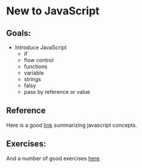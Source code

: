 # New to JavaScript

## Goals: 
- Introduce JavaScript
	- if
	- flow control
	- functions
	- variable
	- strings
	- falsy
	- pass by reference or value

## Reference

Here is a good [link](http://www.codecademy.com/glossary/javascript) summarizing javascript concepts.

## Exercises:

And a number of good exercises [here](https://codecademy.com/learn/learn-javascript).
